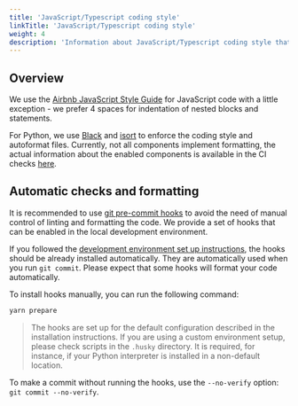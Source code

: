 ```yaml
---
title: 'JavaScript/Typescript coding style'
linkTitle: 'JavaScript/Typescript coding style'
weight: 4
description: 'Information about JavaScript/Typescript coding style that is used in CVAT development.'
---
```


## Overview

We use the [Airbnb JavaScript Style Guide](https://github.com/airbnb/javascript) for JavaScript
code with a little exception - we prefer 4 spaces for indentation of nested blocks and statements.

For Python, we use [Black](https://github.com/psf/black) and
[isort](https://pycqa.github.io/isort/) to enforce the coding style and autoformat files.
Currently, not all components implement formatting, the actual information about the enabled
components is available in the CI checks [here](https://github.com/opencv/cvat/tree/develop/.github/workflows).


## Automatic checks and formatting

It is recommended to use [git pre-commit hooks](https://git-scm.com/book/en/v2/Customizing-Git-Git-Hooks)
to avoid the need of manual control of linting and formatting the code. We provide a set of hooks
that can be enabled in the local development environment.

If you followed the [development environment set up instructions](../development-environment), the
hooks should be already installed automatically. They are automatically used when you run
`git commit`. Please expect that some hooks will format your code automatically.

To install hooks manually, you can run the following command:
```bash
yarn prepare
```

> The hooks are set up for the default configuration described in the installation instructions.
If you are using a custom environment setup, please check scripts in the `.husky` directory.
It is required, for instance, if your Python interpreter is installed in a non-default location.

To make a commit without running the hooks, use the `--no-verify` option: `git commit --no-verify`.
